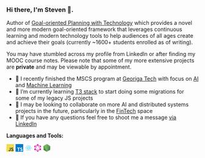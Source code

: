 ### Hi there, I'm Steven 👋.

Author of [Goal-oriented Planning with Technology](https://www.udemy.com/course/goal-oriented-framework/) which provides a novel and more modern goal-oriented framework that leverages continuous learning and modern technology tools to help audiences of all ages create and achieve their goals (currently ~1600+ students enrolled as of writing).

You may have stumbled across my profile from LinkedIn or after finding my MOOC course notes. Please note that some of my more extensive projects are **private** and may be viewable by appointment.

- 🔭 I recently finished the MSCS program at [Georiga Tech](https://omscs.gatech.edu/) with focus on [AI](https://www.britannica.com/technology/artificial-intelligence) and [Machine Learning](https://mitsloan.mit.edu/ideas-made-to-matter/machine-learning-explained)
- 🌱 I’m currently learning [T3 stack](https://create.t3.gg/) to start doing some migrations for some of my legacy JS projects
- 👯 I may be looking to collaborate on more AI and distributed systems projects in the future, particularly in the [FinTech](https://www.investopedia.com/terms/f/fintech.asp) space
- 💬 If you have any questions feel free to shoot me a message [via LinkedIn](https://www.linkedin.com/in/stevenxchung/)

**Languages and Tools:**

<code><img height="20" src="https://raw.githubusercontent.com/github/explore/80688e429a7d4ef2fca1e82350fe8e3517d3494d/topics/javascript/javascript.png"></code>
<code><img height="20" src="https://raw.githubusercontent.com/github/explore/80688e429a7d4ef2fca1e82350fe8e3517d3494d/topics/typescript/typescript.png"></code>
<code><img height="20" src="https://raw.githubusercontent.com/github/explore/80688e429a7d4ef2fca1e82350fe8e3517d3494d/topics/react/react.png"></code>
<code><img height="20" src="https://raw.githubusercontent.com/github/explore/5c058a388828bb5fde0bcafd4bc867b5bb3f26f3/topics/graphql/graphql.png"></code>
<code><img height="20" src="https://raw.githubusercontent.com/github/explore/80688e429a7d4ef2fca1e82350fe8e3517d3494d/topics/nodejs/nodejs.png"></code>
